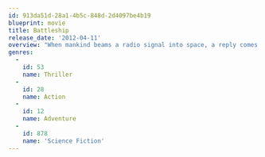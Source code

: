 ```yaml
---
id: 913da51d-28a1-4b5c-848d-2d4097be4b19
blueprint: movie
title: Battleship
release_date: '2012-04-11'
overview: "When mankind beams a radio signal into space, a reply comes from ‘Planet G’, in the form of several alien crafts that splash down in the waters off Hawaii. Lieutenant Alex Hopper is a weapons officer assigned to the USS John Paul Jones, part of an international naval coalition which becomes the world's last hope for survival as they engage the hostile alien force of unimaginable strength. While taking on the invaders, Hopper must also try to live up to the potential his brother, and his fiancée's father, Admiral Shane, expect of him."
genres:
  -
    id: 53
    name: Thriller
  -
    id: 28
    name: Action
  -
    id: 12
    name: Adventure
  -
    id: 878
    name: 'Science Fiction'
---
```

